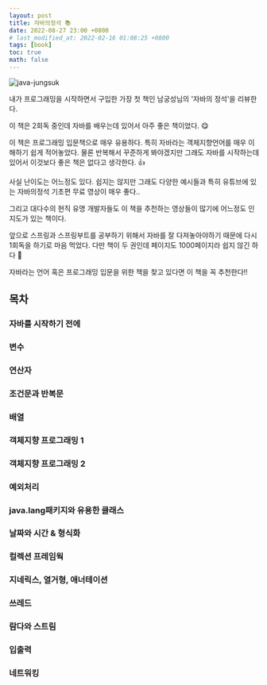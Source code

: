 ```yaml
---
layout: post
title: 자바의정석 📚
date: 2022-08-27 23:00 +0800
# last_modified_at: 2022-02-16 01:08:25 +0800
tags: [book]
toc: true
math: false
---
```


![java-jungsuk](http://image.kyobobook.co.kr/images/book/xlarge/032/x9788994492032.jpg)

내가 프로그래밍을 시작하면서 구입한 가장 첫 책인 남궁성님의 '자바의 정석'을 리뷰한다.

이 책은 2회독 중인데 자바를 배우는데 있어서 아주 좋은 책이었다. 😋

이 책은 프로그래밍 입문책으로 매우 유용하다. 특히 자바라는 객체지향언어를 매우 이해하기 쉽게 적어놓았다. 물론 반복해서 꾸준하게 봐야겠지만 그래도 자바를 시작하는데 있어서 이것보다 좋은 책은 없다고 생각한다. 👍

사실 난이도는 어느정도 있다. 쉽지는 않지만 그래도 다양한 예시들과 특히 유튜브에 있는 자바의정석 기초편 무료 영상이 매우 좋다..

그리고 대다수의 현직 유명 개발자들도 이 책을 추천하는 영상들이 많기에 어느정도 인지도가 있는 책이다.

앞으로 스프링과 스프링부트를 공부하기 위해서 자바를 잘 다져놓아야하기 때문에 다시 1회독을 하기로 마음 먹었다. 다만 책이 두 권인데 페이지도 1000페이지라 쉽지 않긴 하다 🤪

자바라는 언어 혹은 프로그래밍 입문을 위한 책을 찾고 있다면 이 책을 꼭 추천한다!!

## 목차

### 자바를 시작하기 전에

### 변수

### 연산자

### 조건문과 반복문

### 배열

### 객체지향 프로그래밍 1

### 객체지향 프로그래밍 2

### 예외처리

### java.lang패키지와 유용한 클래스

### 날짜와 시간 & 형식화

### 컬렉션 프레임웍

### 지네릭스, 열거형, 애너테이션

### 쓰레드

### 람다와 스트림

### 입출력

### 네트워킹
